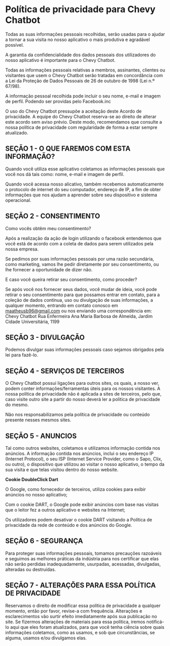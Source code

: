 # Política de privacidade para **Chevy Chatbot**

Todas as suas informações pessoais recolhidas, serão usadas para o ajudar a tornar a sua visita no nosso aplicativo o mais produtiva e agradável possível.

A garantia da confidencialidade dos dados pessoais dos utilizadores do nosso aplicativo é importante para o Chevy Chatbot.

Todas as informações pessoais relativas a membros, assinantes, clientes ou visitantes que usem o Chevy Chatbot serão tratadas em concordância com a Lei da Proteção de Dados Pessoais de 26 de outubro de 1998 (Lei n.º 67/98).

A informação pessoal recolhida pode incluir o seu nome, e-mail e imagem de perfil. Podendo ser providas pelo Facebook.inc

O uso do Chevy Chatbot pressupõe a aceitação deste Acordo de privacidade. A equipe do Chevy Chatbot reserva-se ao direito de alterar este acordo sem aviso prévio. Deste modo, recomendamos que consulte a nossa política de privacidade com regularidade de forma a estar sempre atualizado.

## SEÇÃO 1 - O QUE FAREMOS COM ESTA INFORMAÇÃO?

Quando você utiliza esse aplicativo coletamos as informações pessoais que você nos dá tais como: nome, e-mail e imagem de perfil.

Quando você acessa nosso alicativo, também recebemos automaticamente o protocolo de internet do seu computador, endereço de IP, a fim de obter informações que nos ajudam a aprender sobre seu dispositivo e sistema operacional.

## SEÇÃO 2 - CONSENTIMENTO

Como vocês obtêm meu consentimento?

Após a realização da ação de login utilizando o facebook entendemos que você está de acordo com a coleta de dados para serem utilizados pela nossa empresa.

Se pedimos por suas informações pessoais por uma razão secundária, como marketing, vamos lhe pedir diretamente por seu consentimento, ou lhe fornecer a oportunidade de dizer não.

E caso você queira retirar seu consentimento, como proceder?

Se após você nos fornecer seus dados, você mudar de ideia, você pode retirar o seu consentimento para que possamos entrar em contato, para a coleção de dados contínua, uso ou divulgação de suas informações, a qualquer momento, entrando em contato conosco em maatheusb96@gmail.com ou nos enviando uma correspondência em: Chevy Chatbot Rua Enfermeira Ana Maria Barbosa de Almeida, Jardim Cidade Universitária, 1199

## SEÇÃO 3 - DIVULGAÇÃO

Podemos divulgar suas informações pessoais caso sejamos obrigados pela lei para fazê-lo.

## SEÇÃO 4 - SERVIÇOS DE TERCEIROS

O Chevy Chatbot possui ligações para outros sites, os quais, a nosso ver, podem conter informações/ferramentas úteis para os nossos visitantes. A nossa política de privacidade não é aplicada a sites de terceiros, pelo que, caso visite outro site a partir do nosso deverá ler a politica de privacidade do mesmo.

Não nos responsabilizamos pela política de privacidade ou conteúdo presente nesses mesmos sites.

## SEÇÃO 5 - ANUNCIOS

Tal como outros websites, coletamos e utilizamos informação contida nos anúncios. A informação contida nos anúncios, inclui o seu endereço IP (Internet Protocol), o seu ISP (Internet Service Provider, como o Sapo, Clix, ou outro), o dispositivo que utilizou ao visitar o nosso aplicativo, o tempo da sua visita e que telas visitou dentro do nosso website.

**Cookie DoubleClick Dart**

O Google, como fornecedor de terceiros, utiliza cookies para exibir anúncios no nosso aplicativo;

Com o cookie DART, o Google pode exibir anúncios com base nas visitas que o leitor fez a outros aplicativo e websites na Internet;

Os utilizadores podem desativar o cookie DART visitando a Política de privacidade da rede de conteúdo e dos anúncios do Google.

## SEÇÃO 6 - SEGURANÇA

Para proteger suas informações pessoais, tomamos precauções razoáveis e seguimos as melhores práticas da indústria para nos certificar que elas não serão perdidas inadequadamente, usurpadas, acessadas, divulgadas, alteradas ou destruídas.

## SEÇÃO 7 - ALTERAÇÕES PARA ESSA POLÍTICA DE PRIVACIDADE

Reservamos o direito de modificar essa política de privacidade a qualquer momento, então por favor, revise-a com frequência. Alterações e esclarecimentos vão surtir efeito imediatamente após sua publicação no site. Se fizermos alterações de materiais para essa política, iremos notificá-lo aqui que eles foram atualizados, para que você tenha ciência sobre quais informações coletamos, como as usamos, e sob que circunstâncias, se alguma, usamos e/ou divulgamos elas.
